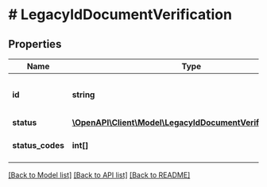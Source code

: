 # # LegacyIdDocumentVerification

## Properties

Name | Type | Description | Notes
------------ | ------------- | ------------- | -------------
**id** | **string** | The unique identifier for a resource. |
**status** | [**\OpenAPI\Client\Model\LegacyIdDocumentVerificationStatus**](LegacyIdDocumentVerificationStatus.md) |  |
**status_codes** | **int[]** | List of response codes. |

[[Back to Model list]](../../README.md#models) [[Back to API list]](../../README.md#endpoints) [[Back to README]](../../README.md)
